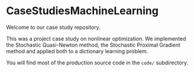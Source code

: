 # CaseStudiesMachineLearning

Welcome to our case study repository.

This was a project case study on nonlinear optimization. We implemented the Stochastic Quasi-Newton method, the Stochastic Proximal Gradient method and applied both to a dictionary learning problem. 

You will find most of the production source code in the `code/` subdirectory.

